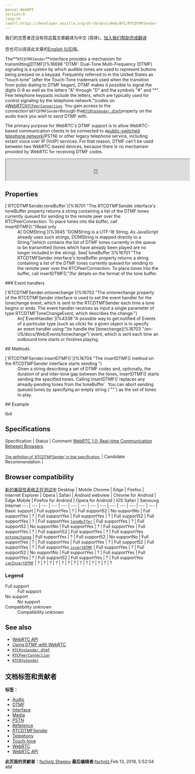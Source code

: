 ```yaml
---
manual:WebAPI
version:0
lang:zh
rawUrl:https://developer.mozilla.org/zh-CN/docs/Web/API/RTCDTMFSender
---
```




<bdi>我们的志愿者还没有将这篇文章翻译为<bdi>中文 (简体)</bdi>。[加入我们帮助完成翻译](%16696 "")<br></br>您也可以阅读此文章的[English (US)](%16697 "")版。</bdi>






The**`RTCDTMFSender`**interface provides a mechanism for transmitting[DTMF](%16698 "DTMF: Dual-Tone Multi-Frequency (DTMF) signaling is a system by which audible tones are used to represent buttons being pressed on a keypad. Frequently referred to in the United States as "touch tone" (after the Touch-Tone trademark used when the transition from pulse dialing to DTMF began), DTMF makes it possible to signal the digits 0-9 as well as the letters "A" through "D" and the symbols "#" and "*". Few telephone keypads include the letters, which are typically used for control signaling by the telephone network.")codes on a[WebRTC](%14655 "")[`RTCPeerConnection`](%16675 "The RTCPeerConnection interface represents a WebRTC connection between the local computer and a remote peer. It provides methods to connect to a remote peer, maintain and monitor the connection, and close the connection once it's no longer needed."). You gain access to the connection&#39;s`RTCDTMFSender`through the[`RTCRtpSender.dtmf`](%16699 "The read-only dtmf property on the RTCRtpSender interface returns a RTCDTMFSender object which can be used to send DTMF tones over the RTCPeerConnection . See Using DTMF for details on how to make use of the returned RTCDTMFSender object.")property on the audio track you wish to send DTMF with.



The primary purpose for WebRTC&#39;s DTMF support is to allow WebRTC-based communication clients to be connected to a[public-switched telephone network](%16700 "public-switched telephone network")(PSTN) or other legacy telephone service, including extant voice over IP (VoIP) services. For that reason, DTMF can&#39;t be used between two WebRTC-based devices, because there is no mechanism provided by WebRTC for receiving DTMF codes.

<iframe src='https://mdn.mozillademos.org/en-US/docs/Web/API/RTCDTMFSender$samples/inheritance_diagram?revision=1358695' width='600' height='70'></iframe>

## Properties<a name="Properties"></a>
<dl><dt>[`RTCDTMFSender.toneBuffer`](%16701 "The RTCDTMFSender interface's toneBuffer property returns a string containing a list of the DTMF tones currently queued for sending to the remote peer over the RTCPeerConnection. To place tones into the buffer, call insertDTMF().")Read only</dt><dd>A[`DOMString`](%3945 "DOMString is a UTF-16 String. As JavaScript already uses such strings, DOMString is mapped directly to a String.")which contains the list of DTMF tones currently in the queue to be transmitted (tones which have already been played are no longer included in the string). See[`toneBuffer`](%16701 "The RTCDTMFSender interface's toneBuffer property returns a string containing a list of the DTMF tones currently queued for sending to the remote peer over the RTCPeerConnection. To place tones into the buffer, call insertDTMF().")for details on the format of the tone buffer.</dd></dl>
### Event handlers<a name="Event_handlers"></a>
<dl><dt>[`RTCDTMFSender.ontonechange`](%16702 "The ontonechange property of the RTCDTMFSender interface is used to set the event handler for the tonechange event, which is sent to the RTCDTMFSender each time a tone begins or ends. The event handler receives as input a single parameter of type RTCDTMFToneChangeEvent, which describes the change.")</dt><dd>An[`EventHandler`](%4338 "A possible way to get notified of Events of a particular type (such as click) for a given object is to specify an event handler using:")to handle the`[tonechange](%16703 "/en-US/docs/Web/Events/tonechange")`event, which is sent each time an outbound tone starts or finishes playing.</dd></dl>
## Methods<a name="methods"></a>
<dl><dt>[`RTCDTMFSender.insertDTMF()`](%16704 "The insertDTMF() method on the RTCDTMFSender interface starts sending ")</dt><dd>Given a string describing a set of DTMF codes and, optionally, the duration of and inter-tone gap between the tones,`insertDTMF()`starts sending the specified tones. Calling`insertDTMF()`replaces any already-pending tones from the`toneBuffer`. You can abort sending queued tones by specifying an empty string (`""`) as the set of tones to play.</dd></dl>
## Example<a name="Example"></a>


tbd


## Specifications<a name="Specifications"></a>
Specification | Status | Comment 
[WebRTC 1.0: Real-time Communication Between Browsers<br></br><small>The definition of &#39;RTCDTMFSender&#39; in that specification.</small>](%16705 "") | Candidate Recommendation |  


## Browser compatibility<a name="Browser_compatibility"></a>
[新的兼容性表格正在测试中<i></i>](%3360 "")
<abbr>Desktop<i></i></abbr> | <abbr>Mobile<i></i></abbr> 
<abbr>Chrome<i></i></abbr> | <abbr>Edge<i></i></abbr> | <abbr>Firefox<i></i></abbr> | <abbr>Internet Explorer<i></i></abbr> | <abbr>Opera<i></i></abbr> | <abbr>Safari<i></i></abbr> | <abbr>Android webview<i></i></abbr> | <abbr>Chrome for Android<i></i></abbr> | <abbr>Edge Mobile<i></i></abbr> | <abbr>Firefox for Android<i></i></abbr> | <abbr>Opera for Android<i></i></abbr> | <abbr>iOS Safari<i></i></abbr> | <abbr>Samsung Internet<i></i></abbr> 
 ---  |  ---  |  ---  |  ---  |  ---  |  ---  |  ---  |  ---  |  ---  |  ---  |  ---  |  ---  |  ---  |  ---  | 
Basic support | <abbr>Full support</abbr>Yes | <abbr>?</abbr> | <abbr>Full support</abbr>52 | <abbr>No support</abbr>No | <abbr>Full support</abbr>Yes | <abbr>?</abbr> | <abbr>Full support</abbr>Yes | <abbr>Full support</abbr>Yes | <abbr>?</abbr> | <abbr>Full support</abbr>52 | <abbr>Full support</abbr>Yes | <abbr>?</abbr> | <abbr>Full support</abbr>Yes 
[`toneBuffer`](%16706 "") | <abbr>Full support</abbr>Yes | <abbr>?</abbr> | <abbr>Full support</abbr>52 | <abbr>No support</abbr>No | <abbr>Full support</abbr>Yes | <abbr>?</abbr> | <abbr>Full support</abbr>Yes | <abbr>Full support</abbr>Yes | <abbr>?</abbr> | <abbr>Full support</abbr>52 | <abbr>Full support</abbr>Yes | <abbr>?</abbr> | <abbr>Full support</abbr>Yes 
[`ontonechange`](%16707 "") | <abbr>Full support</abbr>Yes | <abbr>?</abbr> | <abbr>Full support</abbr>52 | <abbr>No support</abbr>No | <abbr>Full support</abbr>Yes | <abbr>?</abbr> | <abbr>Full support</abbr>Yes | <abbr>Full support</abbr>Yes | <abbr>?</abbr> | <abbr>Full support</abbr>52 | <abbr>Full support</abbr>Yes | <abbr>?</abbr> | <abbr>Full support</abbr>Yes 
[`insertDTMF`](%16708 "") | <abbr>Full support</abbr>Yes | <abbr>?</abbr> | <abbr>Full support</abbr>52 | <abbr>No support</abbr>No | <abbr>Full support</abbr>Yes | <abbr>?</abbr> | <abbr>Full support</abbr>Yes | <abbr>Full support</abbr>Yes | <abbr>?</abbr> | <abbr>Full support</abbr>52 | <abbr>Full support</abbr>Yes | <abbr>?</abbr> | <abbr>Full support</abbr>Yes 
[`canInsertDTMF`](%16709 "") | <abbr>?</abbr> | <abbr>?</abbr> | <abbr>?</abbr> | <abbr>?</abbr> | <abbr>?</abbr> | <abbr>?</abbr> | <abbr>?</abbr> | <abbr>?</abbr> | <abbr>?</abbr> | <abbr>?</abbr> | <abbr>?</abbr> | <abbr>?</abbr> | <abbr>?</abbr> 


### Legend<a name="Legend"></a>
<dl><dt><abbr>Full support</abbr></dt><dd>Full support</dd><dt><abbr>No support</abbr></dt><dd>No support</dd><dt><abbr>Compatibility unknown</abbr></dt><dd>Compatibility unknown</dd></dl>


## See also<a name="See_also"></a>

* [WebRTC API](%14655 "")
* [Using DTMF with WebRTC](%16710 "")
* [`RTCRtpSender.dtmf`](%16699 "The read-only dtmf property on the RTCRtpSender interface returns a RTCDTMFSender object which can be used to send DTMF tones over the RTCPeerConnection . See Using DTMF for details on how to make use of the returned RTCDTMFSender object.")
* [`RTCPeerConnection`](%16675 "The RTCPeerConnection interface represents a WebRTC connection between the local computer and a remote peer. It provides methods to connect to a remote peer, maintain and monitor the connection, and close the connection once it's no longer needed.")
* [`RTCRtpSender`](%16711 "The RTCRtpSender interface provides the ability to control and obtain details about how a particular MediaStreamTrack is encoded and sent to a remote peer.")



## 文档标签和贡献者
**标签：**
* [Audio](%3822 "")
* [DTMF](%16712 "")
* [Interface](%3380 "")
* [Media](%3827 "")
* [PSTN](%16713 "")
* [Reference](%3381 "")
* [RTCDTMFSender](%16714 "")
* [Telephony](%16715 "")
* [Touch-tone](%16716 "")
* [WebRTC](%5058 "")
* [WebRTC API](%14659 "")

**此页面的贡献者：**[fscholz](%60 ""),[Sheppy](%405 "")
**最后编辑者:**[fscholz](%60 ""),<time>Feb 13, 2018, 5:52:04 AM</time>


